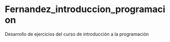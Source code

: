 # Fernandez_introduccion_programacion
Desarrollo de ejercicios del curso de introducción a la programación
